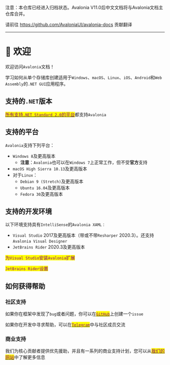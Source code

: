 注意：本仓库已经进入归档状态。Avalonia V11.0后中文文档将与Avalonia文档主仓库合并。

请前往 https://github.com/AvaloniaUI/avalonia-docs 贡献翻译

---

# 👋 欢迎

欢迎访问`Avalonia`文档！



学习如何从单个存储库创建适用于`Windows`、`macOS`、`Linux`、`iOS`、`Android`和`Web Assembly`的`.NET GUI`应用程序。

## 支持的`.NET`版本

<mark style="color:purple;"></mark>[<mark style="color:purple;">所有支持</mark><mark style="color:purple;">`.NET Standard 2.0`</mark><mark style="color:purple;">的平台</mark>](https://learn.microsoft.com/zh-cn/dotnet/standard/net-standard?tabs=net-standard-2-0#select-net-standard-version)都支持`Avalonia`

## 支持的平台

`Avalonia`支持下列平台：

* `Windows 8`及更高版本
  * **注意**：`Avalonia`也可以在`Windows 7`上正常工作，但不受**官方**支持
* `macOS High Sierra 10.13`及更高版本
* 对于`Linux`：
  * `Debian 9 (Stretch)`及更高版本
  * `Ubuntu 16.04`及更高版本
  * `Fedora 30`及更高版本

## 支持的开发环境

以下环境支持具有`IntelliSense`的`Avalonia XAML：`

* `Visual Studio` 2017及更高版本（带或不带`Resharper` 2020.3）。还支持`Avalonia Visual Designer`
* `JetBrains Rider` 2020.3及更高版本

<mark style="color:purple;">为</mark><mark style="color:purple;">`Visual Studio`</mark><mark style="color:purple;">安装</mark><mark style="color:purple;">`Avalonia`</mark><mark style="color:purple;">扩展</mark>

<mark style="color:purple;">`JetBrains Rider`</mark><mark style="color:purple;">设置</mark>

## 如何获得帮助

### 社区支持

如果你在框架中发现了`bug`或者问题，你可以在[<mark style="color:purple;">`GitHub`</mark>](https://github.com/AvaloniaUI/Avalonia)上创建一个`issue`

如果你在开发中寻求帮助，可以在[<mark style="color:purple;">`Telegram`</mark>](https://t.me/Avalonia)中与社区成员交流

### 商业支持

我们为核心贡献者提供优先援助，并且有一系列的商业支持计划，您可以从[<mark style="color:purple;">我们的网站</mark>](https://avaloniaui.net/support.html)中了解更多信息
